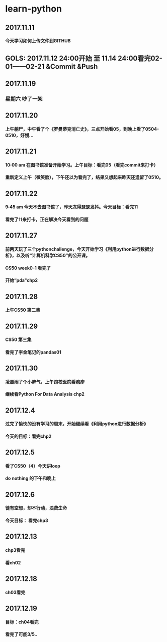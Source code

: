 # learn-python

## 2017.11.11 
#### 今天学习如何上传文件到GITHUB

## GOLS: 2017.11.12 24:00开始 至 11.14 24:00看完02-01——02-21 &Commit &Push

## 2017.11.19 
### 星期六 吵了一架

## 2017.11.20 
#### 上午躺尸，中午看了个《罗曼蒂克消亡史》，三点开始看05，到晚上看了0504-0510，好慢...

## 2017.11.21  
#### 10:00 am 在图书馆准备开始学习。上午目标：看完05（看完commit来打卡）
#### 重新定义上午（微笑脸），下午还以为看完了，结果又想起来昨天还遗留了0510。

## 2017.11.22  
#### 9:45 am 今天不去图书馆了，昨天冻得瑟瑟发抖。今天目标：看完11
#### 看完了11来打卡，正在解决今天看到的问题

## 2017.11.27 
#### 前两天玩了三个pythonchallenge，今天开始学习《利用python进行数据分析》，以及听“计算机科学CS50”的公开课。
#### CS50 week0-1 看完了
#### 开始“pda"chp2

## 2017.11.28  
####  上午CS50 第二集

## 2017.11.29
#### CS50 第三集
#### 看完了李金笔记的pandas01

## 2017.11.30
#### 凌晨闹了个小脾气，上午跑校医院看疱疹
#### 继续看Python For Data Analysis chp2

## 2017.12.4
#### 过完了愉快的没有学习的周末，开始继续看《利用python进行数据分析》
#### 今天的目标：看完chp2

## 2017.12.5
#### 看了CS50（4）今天讲loop
#### do nothing 的下午和晚上

## 2017.12.6
####  徒有空想，却不行动，浪费生命
####  今天目标： 看完chp3

## 2017.12.13
#### chp3看完
#### 看ch02

## 2017.12.18
#### ch03看完

## 2017.12.19
#### 目标：ch04看完
#### 看完了可能3/5..
